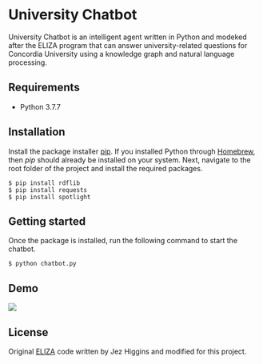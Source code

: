 # University Chatbot

University Chatbot is an intelligent agent written in Python and modeked after the ELIZA program that can answer university-related questions for Concordia University using a knowledge graph and natural language processing.

## Requirements

* Python 3.7.7

## Installation

Install the package installer [pip](https://pip.pypa.io/en/stable/). If you installed Python through [Homebrew](https://brew.sh/), then *pip* should already be installed on your system. Next, navigate to the root folder of the project and install the required packages.

    $ pip install rdflib
    $ pip install requests
    $ pip install spotlight

## Getting started

Once the package is installed, run the following command to start the chatbot.

    $ python chatbot.py

## Demo

![](demo.gif)

## License

Original [ELIZA](https://github.com/jezhiggins/eliza.py) code written by Jez Higgins and modified for this project.
